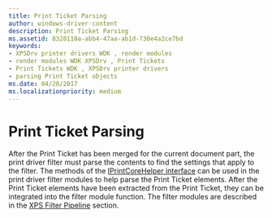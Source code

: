```yaml
---
title: Print Ticket Parsing
author: windows-driver-content
description: Print Ticket Parsing
ms.assetid: 8328110a-abb4-47aa-ab1d-730e4a2ce7bd
keywords:
- XPSDrv printer drivers WDK , render modules
- render modules WDK XPSDrv , Print Tickets
- Print Tickets WDK , XPSDrv printer drivers
- parsing Print Ticket objects
ms.date: 04/20/2017
ms.localizationpriority: medium
---
```


# Print Ticket Parsing


After the Print Ticket has been merged for the current document part, the print driver filter must parse the contents to find the settings that apply to the filter. The methods of the [IPrintCoreHelper interface](https://msdn.microsoft.com/library/windows/hardware/ff552960) can be used in the print driver filter modules to help parse the Print Ticket elements. After the Print Ticket elements have been extracted from the Print Ticket, they can be integrated into the filter module function. The filter modules are described in the [XPS Filter Pipeline](xpsdrv-printer-driver.md) section.

 

 




